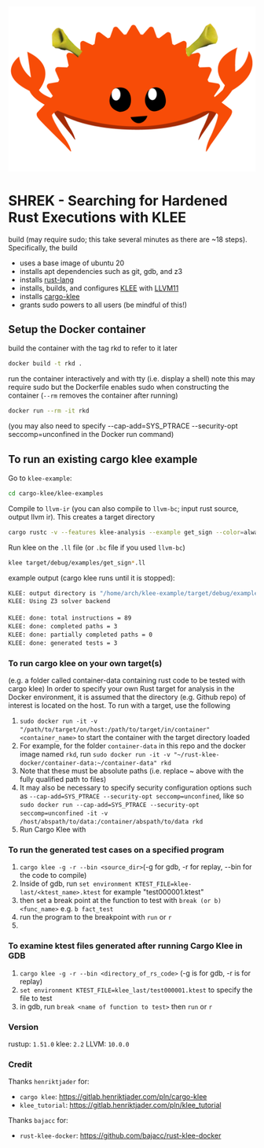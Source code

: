 
![Alt text](logo.png)

# SHREK - Searching for Hardened Rust Executions with KLEE

build (may require sudo; this take several minutes as there are ~18 steps). Specifically, the build
- uses a base image of ubuntu 20
- installs apt dependencies such as git, gdb, and z3
- installs [rust-lang](https://www.rust-lang.org/)
- installs, builds, and configures [KLEE](https://klee.github.io/) with [LLVM11](https://releases.llvm.org/11.0.0/docs/ReleaseNotes.html)
- installs [cargo-klee](https://gitlab.henriktjader.com/pln/cargo-klee)
- grants sudo powers to all users (be mindful of this!)


## Setup the Docker container
build the container with the tag rkd to refer to it later
```bash
docker build -t rkd .
```

run the container interactively and with tty (i.e. display a shell) note this may require sudo but the Dockerfile
enables sudo when constructing the container (`--rm` removes the container after running)
```bash
docker run --rm -it rkd
```

(you may also need to specify --cap-add=SYS_PTRACE --security-opt seccomp=unconfined in the Docker run command)


## To run an existing cargo klee example 

Go to `klee-example`:

```bash
cd cargo-klee/klee-examples
```

Compile to `llvm-ir` (you can also compile to `llvm-bc`; input rust source, output llvm ir).
This creates a target directory 

```bash
cargo rustc -v --features klee-analysis --example get_sign --color=always -- -C linker=true -C lto --emit=llvm-ir
```

Run klee on the `.ll` file (or `.bc` file if you used `llvm-bc`)
```bash
klee target/debug/examples/get_sign*.ll
```

example output (cargo klee runs until it is stopped):
```bash
KLEE: output directory is "/home/arch/klee-example/target/debug/examples/klee-out-0"
KLEE: Using Z3 solver backend

KLEE: done: total instructions = 89
KLEE: done: completed paths = 3
KLEE: done: partially completed paths = 0
KLEE: done: generated tests = 3
```

### To run cargo klee on your own target(s)
(e.g. a folder called container-data containing rust code to be tested with cargo klee) In order to specify your own Rust target for analysis in the Docker environment, it is assumed that the directory (e.g. Github repo) of interest is located on the host. To run with a target, use the following

1. `sudo docker run -it -v "/path/to/target/on/host:/path/to/target/in/container" <container_name>` to start the container with the target directory loaded
2. For example, for the folder `container-data` in this repo and the docker image named `rkd`, run `sudo docker run -it -v "~/rust-klee-docker/container-data:~/container-data" rkd`
3. Note that these must be absolute paths (i.e. replace ~ above with the fully qualified path to files)
4. It may also be necessary to specify security configuration options such as `--cap-add=SYS_PTRACE --security-opt seccomp=unconfined`, like so `sudo docker run --cap-add=SYS_PTRACE --security-opt seccomp=unconfined -it -v /host/abspath/to/data:/container/abspath/to/data rkd`
5. Run Cargo Klee with 

### To run the generated test cases on a specified program
1. `cargo klee -g -r --bin <source_dir>`(-g for gdb, -r for replay, --bin for the code to compile)
2. Inside of gdb, run `set environment KTEST_FILE=klee-last/<ktest_name>.ktest` for example "test000001.ktest"
3. then set a break point at the function to test with `break (or b) <func_name>` e.g. `b fact_test`
4. run the program to the breakpoint with `run` or `r`
5. 

### To examine ktest files generated after running Cargo Klee in GDB

1. `cargo klee -g -r --bin <directory_of_rs_code>` (-g is for gdb, -r is for replay)
2. `set environment KTEST_FILE=klee_last/test000001.ktest` to specify the file to test
3. in gdb, run `break <name of function to test>` then `run` or `r`

### Version

rustup: `1.51.0`
klee: `2.2`
LLVM: `10.0.0` 

### Credit

Thanks `henriktjader` for:
* `cargo klee`: <https://gitlab.henriktjader.com/pln/cargo-klee>
* `klee_tutorial`: <https://gitlab.henriktjader.com/pln/klee_tutorial>

Thanks `bajacc` for:
* `rust-klee-docker`: <https://github.com/bajacc/rust-klee-docker>
